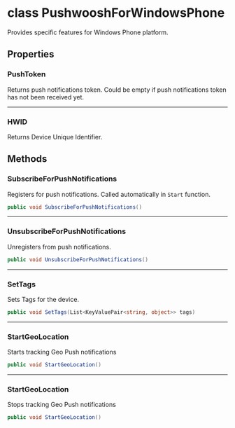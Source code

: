 # class PushwooshForWindowsPhone #

Provides specific features for Windows Phone platform.

## Properties

### PushToken

Returns push notifications token. Could be empty if push notifications token has not been received yet.

---
### HWID

Returns Device Unique Identifier.

## Methods

### SubscribeForPushNotifications

Registers for push notifications. Called automatically in `Start` function.

```csharp
public void SubscribeForPushNotifications()
```

---
### UnsubscribeForPushNotifications

Unregisters from push notifications.

```csharp
public void UnsubscribeForPushNotifications()
```

---
### SetTags

Sets Tags for the device.

```csharp
public void SetTags(List<KeyValuePair<string, object>> tags)
```

---
### StartGeoLocation

Starts tracking Geo Push notifications

```csharp
public void StartGeoLocation()
```

---
### StartGeoLocation

Stops tracking Geo Push notifications

```csharp
public void StartGeoLocation()
```
